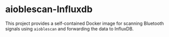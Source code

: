 # aioblescan-Influxdb
This project provides a self-contained Docker image for scanning Bluetooth signals using `aioblescan` and forwarding the data to InfluxDB.
